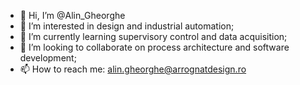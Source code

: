 - 👋 Hi, I’m @Alin_Gheorghe
- 👀 I’m interested in design and industrial automation;
- 🌱 I’m currently learning supervisory control and data acquisition;
- 💞️ I’m looking to collaborate on process architecture and software development;
- 📫 How to reach me: alin.gheorghe@arrognatdesign.ro

<!---
alin-g/alin-g is a ✨ special ✨ repository because its `README.md` (this file) appears on your GitHub profile.
You can click the Preview link to take a look at your changes.
--->
